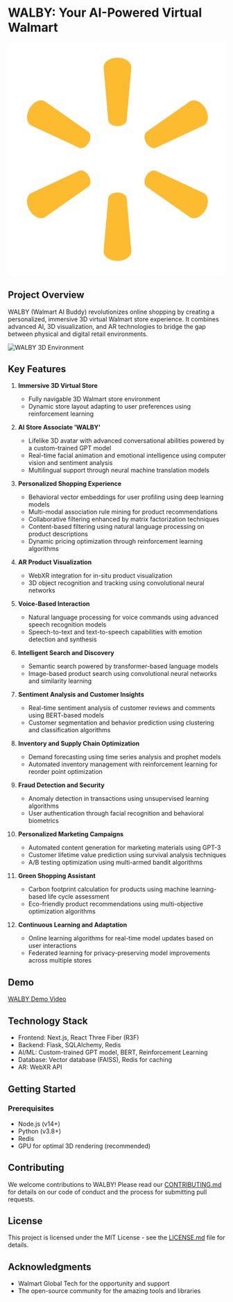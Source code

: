 # WALBY: Your AI-Powered Virtual Walmart

![WALBY Logo](walam.png)

## Project Overview

WALBY (Walmart AI Buddy) revolutionizes online shopping by creating a personalized, immersive 3D virtual Walmart store experience. It combines advanced AI, 3D visualization, and AR technologies to bridge the gap between physical and digital retail environments.

![WALBY 3D Environment](walby.png)

## Key Features

1. **Immersive 3D Virtual Store**

   - Fully navigable 3D Walmart store environment
   - Dynamic store layout adapting to user preferences using reinforcement learning

2. **AI Store Associate 'WALBY'**

   - Lifelike 3D avatar with advanced conversational abilities powered by a custom-trained GPT model
   - Real-time facial animation and emotional intelligence using computer vision and sentiment analysis
   - Multilingual support through neural machine translation models

3. **Personalized Shopping Experience**

   - Behavioral vector embeddings for user profiling using deep learning models
   - Multi-modal association rule mining for product recommendations
   - Collaborative filtering enhanced by matrix factorization techniques
   - Content-based filtering using natural language processing on product descriptions
   - Dynamic pricing optimization through reinforcement learning algorithms

4. **AR Product Visualization**

   - WebXR integration for in-situ product visualization
   - 3D object recognition and tracking using convolutional neural networks

5. **Voice-Based Interaction**

   - Natural language processing for voice commands using advanced speech recognition models
   - Speech-to-text and text-to-speech capabilities with emotion detection and synthesis

6. **Intelligent Search and Discovery**

   - Semantic search powered by transformer-based language models
   - Image-based product search using convolutional neural networks and similarity learning

7. **Sentiment Analysis and Customer Insights**

   - Real-time sentiment analysis of customer reviews and comments using BERT-based models
   - Customer segmentation and behavior prediction using clustering and classification algorithms

8. **Inventory and Supply Chain Optimization**

   - Demand forecasting using time series analysis and prophet models
   - Automated inventory management with reinforcement learning for reorder point optimization

9. **Fraud Detection and Security**

   - Anomaly detection in transactions using unsupervised learning algorithms
   - User authentication through facial recognition and behavioral biometrics

10. **Personalized Marketing Campaigns**

    - Automated content generation for marketing materials using GPT-3
    - Customer lifetime value prediction using survival analysis techniques
    - A/B testing optimization using multi-armed bandit algorithms

11. **Green Shopping Assistant**

    - Carbon footprint calculation for products using machine learning-based life cycle assessment
    - Eco-friendly product recommendations using multi-objective optimization algorithms

12. **Continuous Learning and Adaptation**
    - Online learning algorithms for real-time model updates based on user interactions
    - Federated learning for privacy-preserving model improvements across multiple stores

## Demo

[WALBY Demo Video](https://drive.google.com/file/d/17EuDotB-cXTxttaQSkoYfiHRXvv0w4ds/view?usp=sharing)

## Technology Stack

- Frontend: Next.js, React Three Fiber (R3F)
- Backend: Flask, SQLAlchemy, Redis
- AI/ML: Custom-trained GPT model, BERT, Reinforcement Learning
- Database: Vector database (FAISS), Redis for caching
- AR: WebXR API

## Getting Started

### Prerequisites

- Node.js (v14+)
- Python (v3.8+)
- Redis
- GPU for optimal 3D rendering (recommended)

## Contributing

We welcome contributions to WALBY! Please read our [CONTRIBUTING.md](CONTRIBUTING.md) for details on our code of conduct and the process for submitting pull requests.

## License

This project is licensed under the MIT License - see the [LICENSE.md](LICENSE.md) file for details.

## Acknowledgments

- Walmart Global Tech for the opportunity and support
- The open-source community for the amazing tools and libraries
